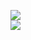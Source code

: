 [![](https://img.shields.io/badge/Made%20With-Github%20Spray-lightgrey.svg?style=for-the-badge&logo=github)](https://github.com/Annihil/github-spray#12963)  
[![](https://i.imgur.com/2DrTn0Z.gif)](https://github.com/Annihil/github-spray)